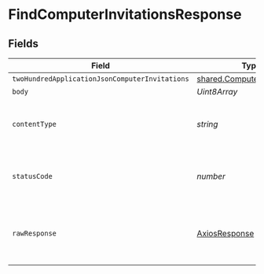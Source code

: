 # FindComputerInvitationsResponse


## Fields

| Field                                                                             | Type                                                                              | Required                                                                          | Description                                                                       |
| --------------------------------------------------------------------------------- | --------------------------------------------------------------------------------- | --------------------------------------------------------------------------------- | --------------------------------------------------------------------------------- |
| `twoHundredApplicationJsonComputerInvitations`                                    | [shared.ComputerInvitations](../../../sdk/models/shared/computerinvitations.md)[] | :heavy_minus_sign:                                                                | OK                                                                                |
| `body`                                                                            | *Uint8Array*                                                                      | :heavy_minus_sign:                                                                | N/A                                                                               |
| `contentType`                                                                     | *string*                                                                          | :heavy_check_mark:                                                                | HTTP response content type for this operation                                     |
| `statusCode`                                                                      | *number*                                                                          | :heavy_check_mark:                                                                | HTTP response status code for this operation                                      |
| `rawResponse`                                                                     | [AxiosResponse](https://axios-http.com/docs/res_schema)                           | :heavy_minus_sign:                                                                | Raw HTTP response; suitable for custom response parsing                           |